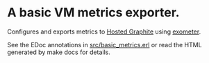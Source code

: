 A basic VM metrics exporter.
============================
Configures and exports metrics to
<a href="https://www.hostedgraphite.com/">Hosted Graphite</a> using
<a href="https://github.com/Feuerlabs/exometer">exometer</a>.

See the EDoc annotations in
[src/basic_metrics.erl](https://github.com/emauton/basic_metrics/blob/master/src/basic_metrics.erl)
or read the HTML generated by
    make docs
for details.
